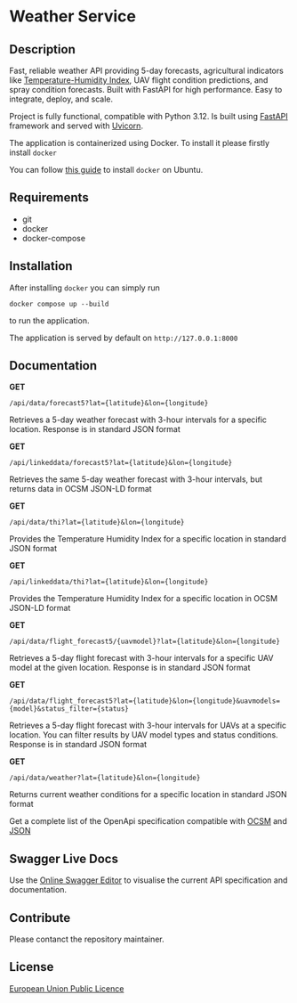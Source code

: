 # Weather Service

## Description
Fast, reliable weather API providing 5-day forecasts, agricultural indicators like
[Temperature-Humidity Index](https://www.pericoli.com/en/temperature-humidity-index-what-you-need-to-know-about-it/),
UAV flight condition predictions, and spray condition forecasts. Built with FastAPI for high performance.
Easy to integrate, deploy, and scale.


Project is fully functional, compatible with Python 3.12.
Is built using [FastAPI](https://fastapi.tiangolo.com/) framework and served with [Uvicorn](https://www.uvicorn.org).

The application is containerized using Docker. To install it please firstly install `docker`

You can follow [this guide](https://docs.docker.com/engine/install/ubuntu/) to install `docker` on Ubuntu.

## Requirements
- git
- docker
- docker-compose

## Installation
After installing `docker` you can simply run

```
docker compose up --build
```

to run the application.

The application is served by default on `http://127.0.0.1:8000`

## Documentation

**GET**
```
/api/data/forecast5?lat={latitude}&lon={longitude}
```
Retrieves a 5-day weather forecast with 3-hour intervals for a specific location. Response is in standard JSON format

**GET**
```
/api/linkeddata/forecast5?lat={latitude}&lon={longitude}
```
Retrieves the same 5-day weather forecast with 3-hour intervals, but returns data in OCSM JSON-LD format

**GET**
```
/api/data/thi?lat={latitude}&lon={longitude}
```
Provides the Temperature Humidity Index for a specific location in standard JSON format

**GET**
```
/api/linkeddata/thi?lat={latitude}&lon={longitude}
```
Provides the Temperature Humidity Index for a specific location in OCSM JSON-LD format

**GET**
```
/api/data/flight_forecast5/{uavmodel}?lat={latitude}&lon={longitude}
```
Retrieves a 5-day flight forecast with 3-hour intervals for a specific UAV model at the given location.
Response is in standard JSON format

**GET**
```
/api/data/flight_forecast5?lat={latitude}&lon={longitude}&uavmodels={model}&status_filter={status}
```
Retrieves a 5-day flight forecast with 3-hour intervals for UAVs at a specific location.
You can filter results by UAV model types and status conditions. Response is in standard JSON format


**GET**
```
/api/data/weather?lat={latitude}&lon={longitude}
```
Returns current weather conditions for a specific location in standard JSON format

Get a complete list of the OpenApi specification compatible with [OCSM](OCSM.md) and [JSON](API.md)

## Swagger Live Docs
Use the [Online Swagger Editor](https://editor-next.swagger.io/?url=https://raw.githubusercontent.com/openagri-eu/weather-service/refs/heads/doc/document-api/openapi.yml) to visualise the current API specification and documentation.

## Contribute

Please contanct the repository maintainer.

## License

[European Union Public Licence](LICENSE)







